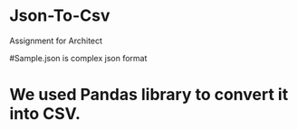 # Json-To-Csv
Assignment for Architect

#Sample.json is complex json format

# We used Pandas library to convert it into CSV.
